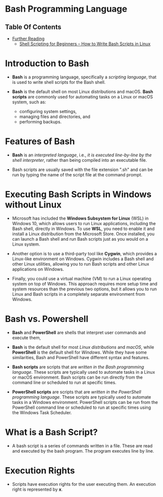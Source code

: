# Bash Programming Language

## Table Of Contents
- [Further Reading]()
    - [Shell Scripting for Beginners – How to Write Bash Scripts in Linux](https://www.freecodecamp.org/news/shell-scripting-crash-course-how-to-write-bash-scripts-in-linux/)


# Introduction to Bash
* __Bash__ is a programming language, specifically a _scripting language_, that is used to write shell scripts for the Bash shell.

* __Bash__ is the default shell on most Linux distributions and macOS. __Bash scripts__ are commonly used for automating tasks on a Linux or macOS system, such as:
    - configuring system settings, 
    - managing files and directories, and 
    - performing backups.

# Features of Bash
* __Bash__ is an _interpreted language_, i.e.,  _it is executed line-by-line by the shell interpreter_, rather than being compiled into an executable file. 

* Bash scripts are usually saved with the file extension ".sh" and can be run by typing the name of the script file at the command prompt.

# Executing Bash Scripts in Windows without Linux
* Microsoft has included the __Windows Subsystem for Linux__ (WSL) in Windows 10, which allows users to run Linux applications, including the Bash shell, directly in Windows. To use __WSL__, you need to enable it and install a Linux distribution from the Microsoft Store. Once installed, you can launch a Bash shell and run Bash scripts just as you would on a Linux system.

* Another option is to use a third-party tool like __Cygwin__, which provides a Linux-like environment on Windows. Cygwin includes a Bash shell and other Linux utilities, allowing you to run Bash scripts and other Linux applications on Windows.

* Finally, you could use a virtual machine (VM) to run a Linux operating system on top of Windows. This approach requires more setup time and system resources than the previous two options, but it allows you to run Linux and Bash scripts in a completely separate environment from Windows.

# Bash vs. Powershell
* __Bash__ and __PowerShell__ are shells that interpret user commands and execute them,

*  __Bash__ is the default shell for most _Linux distributions_ and _macOS_, while __PowerShell__ is the default shell for _Windows_. While they have some similarities, Bash and PowerShell have different syntax and features.

* __Bash scripts__ are scripts that are _written in the Bash programming language_. These scripts are typically used to automate tasks in a Linux or macOS environment. Bash scripts can be run directly from the command line or scheduled to run at specific times.

* __PowerShell scripts__ are scripts that are _written in the PowerShell programming language_. These scripts are typically used to automate tasks in a Windows environment. PowerShell scripts can be run from the PowerShell command line or scheduled to run at specific times using the Windows Task Scheduler.

# What is a Bash Script?
* A bash script is a series of commands written in a file. These are read and executed by the bash program. The program executes line by line.

# Execution Rights
* Scripts have execution rights for the user executing them. An execution right is represented by __x__.